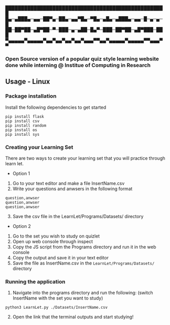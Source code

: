 
███████████████████████████████████████████████████
█▄─▄███▄─▄▄─██▀▄─██▄─▄▄▀█▄─▀█▄─▄█▄─▄███▄─▄▄─█─▄─▄─█
██─██▀██─▄█▀██─▀─███─▄─▄██─█▄▀─███─██▀██─▄█▀███─███
▀▄▄▄▄▄▀▄▄▄▄▄▀▄▄▀▄▄▀▄▄▀▄▄▀▄▄▄▀▀▄▄▀▄▄▄▄▄▀▄▄▄▄▄▀▀▄▄▄▀▀

### Open Source version of a popular quiz  style learning website done while interning @ Institue of Computing in Research 

## Usage - Linux

### Package installation
Install the following dependencies to get started
```
pip install flask
pip install csv
pip install random
pip install os
pip install sys
```
### Creating your Learning Set
There are two ways to create your learning set that you will practice through learn let.
- Option 1
1. Go to your text editor and make a file InsertName.csv
2. Write your questions and anwsers in the following format
```
question,anwser
question,anwser
question,anwser
```
3. Save the csv file in the LearnLet/Programs/Datasets/ directory
- Option 2
1. Go to the set you wish to study on quizlet
2. Open up web console through inspect
3. Copy the JS script from the Programs directory and run it in the web console
4. Copy the output and save it in your text editor
5. Save the file as InsertName.csv in the  ```LearnLet/Programs/Datasets/``` directory
### Running the application
1. Navigate into the programs directory and run the following: (switch InsertName with the set you want to study)
```
python3 LearnLet.py ./Datasets/InsertName.csv
```
2. Open the link that the terminal outputs and start studying!
